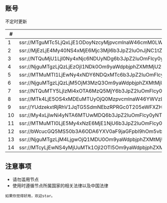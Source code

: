 ## 账号
 不定时更新
 
   *#* | SSR://   
  ------------- | -------------
   1 | ssr://MTguMTc5LjQxLjE1ODoyNzcyMjpvcmlnaW46cmM0LW1kNTpwbGFpbjplbWQ2WjNwbmVtYy8_b2Jmc3BhcmFtPWFYUjFibVZ6TG1Gd2NHeGxMbU52YlEmcmVtYXJrcz1NUSZncm91cD1NVEl6Y3pFeU0zTXhNak55
   2 | ssr://MjEzLjE4My40NS4xMjE6Mjc3MjI6b3JpZ2luOnJjNC1tZDU6cGxhaW46ZW1kNlozcG5lbWMvP29iZnNwYXJhbT1hWFIxYm1WekxtRndjR3hsTG1OdmJRJnJlbWFya3M9TWcmZ3JvdXA9TVRJemN6RXlNM014TWpOeQ
   3 | ssr://NTQuMjU1LjI0Ny4xNjc6NDUyNDg6b3JpZ2luOmFlcy0yNTYtY2ZiOnBsYWluOlltTlVWVGRRU0c1VlJuUnQvP29iZnNwYXJhbT0mcmVtYXJrcz1NdyZncm91cD1NVEl6Y3pFeU0zTXhNak55
   4 | ssr://NjguMTgzLjQzLjEzOjI1NDk0Om9yaWdpbjphZXMtMjU2LWNmYjpwbGFpbjpNbHBIZUVwQ1pYZDJNbGMyLz9vYmZzcGFyYW09JnJlbWFya3M9TkEmZ3JvdXA9TVRJemN6RXlNM014TWpOeQ
   5 | ssr://MTMuMTI1LjEwNy4xNDY6NDQxMTc6b3JpZ2luOmFlcy0yNTYtY2ZiOnBsYWluOk9IVm1UWGgyUm1kclNFVTQvP29iZnNwYXJhbT0mcmVtYXJrcz1OUSZncm91cD1NVEl6Y3pFeU0zTXhNak55
   6 | ssr://NjguMTgzLjQzLjM5OjM3MzQ3Om9yaWdpbjphZXMtMjU2LWNmYjpwbGFpbjpRMnBZZERaQ1JWTlRUSHAyLz9vYmZzcGFyYW09JnJlbWFya3M9TmcmZ3JvdXA9TVRJemN6RXlNM014TWpOeQ
   7 | ssr://NTQuMTY5LjIzMi4xOTA6MzQ5MjY6b3JpZ2luOmFlcy0yNTYtY2ZiOnBsYWluOmVVd3pWMVI0U205ek5Hb3gvP29iZnNwYXJhbT0mcmVtYXJrcz1OeWhUVTFKVVQwOU1LUSZncm91cD1NVEl6Y3pFeU0zTXhNak55
   8 |ssr://MTk4LjE5OS4xMDEuMTUyOjQ0MzpvcmlnaW46YWVzLTI1Ni1jZmI6cGxhaW46ZFRGeVVsZFVjM05PZGpCdy8_b2Jmc3BhcmFtPSZyZW1hcmtzPU9BJmdyb3VwPU1USXpjekV5TTNNeE1qTnk
   9 | ssr://YUdzekxtRjRhV1JqTG5SdmNEbzRPRGc0T205eWFXZHBianBqYUdGamFHRXlNRHBvZEhSd1gzTnBiWEJzWlRwUFJHYzBUMEU6ODM4ODpvcmlnaW46YWVzLTI1Ni1jZmI6cGxhaW46TXpJek9USTEvP29iZnNwYXJhbT0mcmVtYXJrcz1PU2hUVTFKVVQwOU1LUSZncm91cD1NVEl6Y3pFeU0zTXhNak55
   10 | ssr://My4xLjIwNi4yNTA6MTUwMDQ6b3JpZ2luOmFlcy0yNTYtY2ZiOnBsYWluOk16UTJiR0ZTYVZWVFZIRkYvP29iZnNwYXJhbT0mcmVtYXJrcz1NVEEmZ3JvdXA9TVRJemN6RXlNM014TWpOeQ
   11 | ssr://MTMuMTI0LjE5My4xNzE6MjE1NjU6b3JpZ2luOmFlcy0yNTYtY2ZiOnBsYWluOmFXbEdhVlJQVTA1MFFUVkIvP29iZnNwYXJhbT0mcmVtYXJrcz1NVEUmZ3JvdXA9TVRJemN6RXlNM014TWpOeQ
   12 | ssr://bWcucGQ5MS50b3A6ODA6YXV0aF9jaGFpbl9hOm5vbmU6aHR0cF9zaW1wbGU6Wmt0S1YySngvP29iZnNwYXJhbT1aMkZ0WlM1b2VHeHNMbmR2YzNSdmNtVXVZMjQmcHJvdG9wYXJhbT1ORGMzTnpwa2IzSnZabk0mcmVtYXJrcz1NVElvVTFOU1ZFOVBUQ2smZ3JvdXA9TVRJemN6RXlNM014TWpOeQ
   13 | ssr://NjguMTgzLjM4LjgwOjQ1MDU0Om9yaWdpbjphZXMtMjU2LWNmYjpwbGFpbjpVazlZTjNGbFJrODFSa1YwLz9vYmZzcGFyYW09JnJlbWFya3M9TVRNJmdyb3VwPU1USXpjekV5TTNNeE1qTnk
   14 | ssr://MTcyLjEwNS4yMjUuMTk1OjI2OTI5Om9yaWdpbjphZXMtMjU2LWNmYjpwbGFpbjpTelJYYmtsaGNGSmxiRmR3Lz9vYmZzcGFyYW09JnJlbWFya3M9TVRRJmdyb3VwPU1USXpjekV5TTNNeE1qTnk

## 注意事项
 * 请勿滥用节点   
 * 使用时遵循节点所属国家的相关法律以及中国法律

`如果你觉得好用，欢迎star。`
